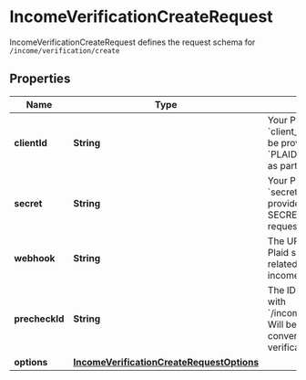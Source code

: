 

# IncomeVerificationCreateRequest

IncomeVerificationCreateRequest defines the request schema for `/income/verification/create`

## Properties

| Name | Type | Description | Notes |
|------------ | ------------- | ------------- | -------------|
|**clientId** | **String** | Your Plaid API &#x60;client_id&#x60;. The &#x60;client_id&#x60; is required and may be provided either in the &#x60;PLAID-CLIENT-ID&#x60; header or as part of a request body. |  [optional] |
|**secret** | **String** | Your Plaid API &#x60;secret&#x60;. The &#x60;secret&#x60; is required and may be provided either in the &#x60;PLAID-SECRET&#x60; header or as part of a request body. |  [optional] |
|**webhook** | **String** | The URL endpoint to which Plaid should send webhooks related to the progress of the income verification process. |  |
|**precheckId** | **String** | The ID of a precheck created with &#x60;/income/verification/precheck&#x60;. Will be used to improve conversion of the income verification flow. |  [optional] |
|**options** | [**IncomeVerificationCreateRequestOptions**](IncomeVerificationCreateRequestOptions.md) |  |  [optional] |



